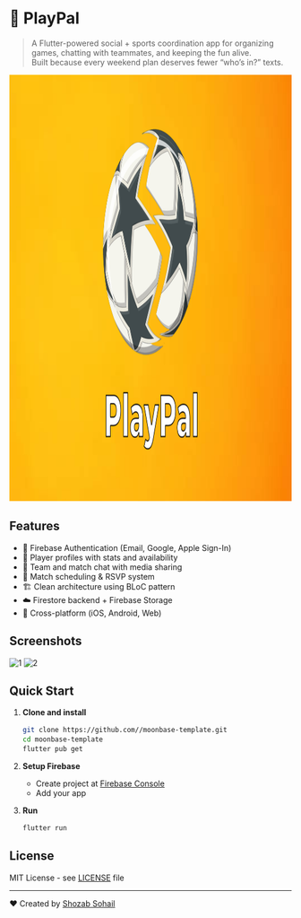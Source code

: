 # 📱 PlayPal

> A Flutter-powered social + sports coordination app for organizing games, chatting with teammates, and keeping the fun alive.  
> Built because every weekend plan deserves fewer “who’s in?” texts.

<img width="1270" height="760" alt="PlayPal" src="assets/icon/ProjectLogo.jpg" />

## Features

- 🔐 Firebase Authentication (Email, Google, Apple Sign-In)
- 🏅 Player profiles with stats and availability
- 💬 Team and match chat with media sharing
- 📅 Match scheduling & RSVP system
- 🏗️ Clean architecture using BLoC pattern
- ☁️ Firestore backend + Firebase Storage
- 📱 Cross-platform (iOS, Android, Web)

## Screenshots

<img width="2000" height="1000" alt="1" src="https://github.com/user-attachments/assets/c3e7c2ad-cd74-44dd-b393-571d5efe6f3c" />
<img width="2000" height="1000" alt="2" src="https://github.com/user-attachments/assets/89ccdf7d-d28e-4d29-a209-af5b12375b77" />

## Quick Start

1. **Clone and install**
   ```bash
   git clone https://github.com//moonbase-template.git
   cd moonbase-template
   flutter pub get
   ```

2. **Setup Firebase**
   - Create project at [Firebase Console](https://console.firebase.google.com)
   - Add your app

3. **Run**
   ```bash
   flutter run
   ```

## License

MIT License - see [LICENSE](LICENSE) file

---

❤️ Created by [Shozab Sohail](shozabshk5@gmail.com)



